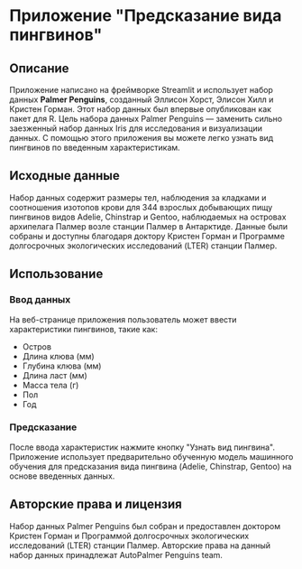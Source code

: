 # Приложение "Предсказание вида пингвинов"

## Описание

Приложение написано на фреймворке Streamlit и использует набор данных **Palmer Penguins**, созданный Эллисон Хорст, Элисон Хилл и Кристен Горман. Этот набор данных был впервые опубликован как пакет для R. Цель набора данных Palmer Penguins — заменить сильно заезженный набор данных Iris для исследования и визуализации данных. С помощью этого приложения вы можете легко узнать вид пингвинов по введенным характеристикам.

## Исходные данные

Набор данных содержит размеры тел, наблюдения за кладками и соотношения изотопов крови для 344 взрослых добывающих пищу пингвинов видов Adelie, Chinstrap и Gentoo, наблюдаемых на островах архипелага Палмер возле станции Палмер в Антарктиде. Данные были собраны и доступны благодаря доктору Кристен Горман и Программе долгосрочных экологических исследований (LTER) станции Палмер.

## Использование

### Ввод данных

На веб-странице приложения пользователь может ввести характеристики пингвинов, такие как:

- Остров
- Длина клюва (мм)
- Глубина клюва (мм)
- Длина ласт (мм)
- Масса тела (г)
- Пол
- Год

### Предсказание

После ввода характеристик нажмите кнопку "Узнать вид пингвина". Приложение использует предварительно обученную модель машинного обучения для предсказания вида пингвина (Adelie, Chinstrap, Gentoo) на основе введенных данных.

## Авторские права и лицензия

Набор данных Palmer Penguins был собран и предоставлен доктором Кристен Горман и Программой долгосрочных экологических исследований (LTER) станции Палмер. Авторские права на данный набор данных принадлежат AutoPalmer Penguins team.
